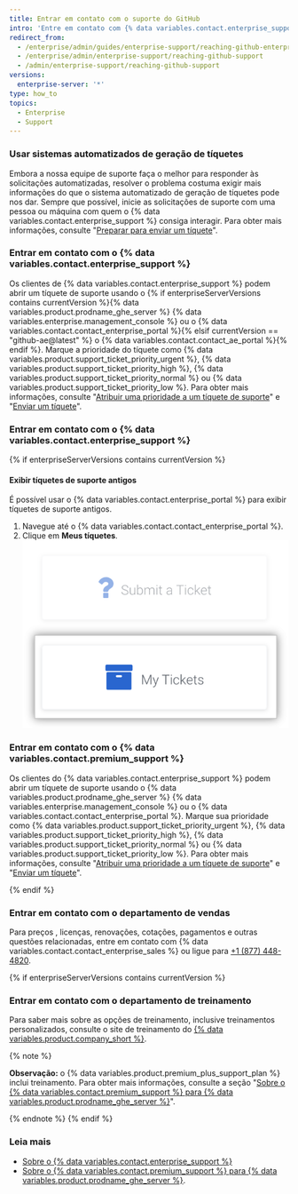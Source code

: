 ```yaml
---
title: Entrar em contato com o suporte do GitHub
intro: 'Entre em contato com {% data variables.contact.enterprise_support %} usando o {% if enterpriseServerVersions contains currentVersion %}{% data variables.product.prodname_ghe_server %} {% data variables.enterprise.management_console %} ou{% endif %} o portal de suporte.'
redirect_from:
  - /enterprise/admin/guides/enterprise-support/reaching-github-enterprise-support/
  - /enterprise/admin/enterprise-support/reaching-github-support
  - /admin/enterprise-support/reaching-github-support
versions:
  enterprise-server: '*'
type: how_to
topics:
  - Enterprise
  - Support
---
```

### Usar sistemas automatizados de geração de tíquetes

Embora a nossa equipe de suporte faça o melhor para responder às solicitações automatizadas, resolver o problema costuma exigir mais informações do que o sistema automatizado de geração de tíquetes pode nos dar. Sempre que possível, inicie as solicitações de suporte com uma pessoa ou máquina com quem o {% data variables.contact.enterprise_support %} consiga interagir. Para obter mais informações, consulte "[Preparar para enviar um tíquete](/enterprise/admin/guides/enterprise-support/preparing-to-submit-a-ticket)".

### Entrar em contato com o {% data variables.contact.enterprise_support %}

Os clientes de {% data variables.contact.enterprise_support %} podem abrir um tíquete de suporte usando o {% if enterpriseServerVersions contains currentVersion %}{% data variables.product.prodname_ghe_server %} {% data variables.enterprise.management_console %} ou o {% data variables.contact.contact_enterprise_portal %}{% elsif currentVersion == "github-ae@latest" %} o {% data variables.contact.contact_ae_portal %}{% endif %}. Marque a prioridade do tíquete como {% data variables.product.support_ticket_priority_urgent %}, {% data variables.product.support_ticket_priority_high %}, {% data variables.product.support_ticket_priority_normal %} ou {% data variables.product.support_ticket_priority_low %}. Para obter mais informações, consulte "[Atribuir uma prioridade a um tíquete de suporte](/enterprise/admin/guides/enterprise-support/about-github-enterprise-support#assigning-a-priority-to-a-support-ticket)" e "[Enviar um tíquete](/enterprise/admin/guides/enterprise-support/submitting-a-ticket)".

### Entrar em contato com o {% data variables.contact.enterprise_support %}

{% if enterpriseServerVersions contains currentVersion %}
#### Exibir tíquetes de suporte antigos

É possível usar o {% data variables.contact.enterprise_portal %} para exibir tíquetes de suporte antigos.

1. Navegue até o {% data variables.contact.contact_enterprise_portal %}.
2. Clique em **Meus tíquetes**. ![Ver tíquetes enviados anteriormente](/assets/images/enterprise/support/view-past-tickets.png)

### Entrar em contato com o {% data variables.contact.premium_support %}

Os clientes do {% data variables.contact.enterprise_support %} podem abrir um tíquete de suporte usando o {% data variables.product.prodname_ghe_server %} {% data variables.enterprise.management_console %} ou o {% data variables.contact.contact_enterprise_portal %}. Marque sua prioridade como {% data variables.product.support_ticket_priority_urgent %}, {% data variables.product.support_ticket_priority_high %}, {% data variables.product.support_ticket_priority_normal %} ou {% data variables.product.support_ticket_priority_low %}. Para obter mais informações, consulte "[Atribuir uma prioridade a um tíquete de suporte](/enterprise/admin/guides/enterprise-support/about-github-premium-support-for-github-enterprise-server#assigning-a-priority-to-a-support-ticket)" e "[Enviar um tíquete](/enterprise/admin/guides/enterprise-support/submitting-a-ticket)".

{% endif %}
### Entrar em contato com o departamento de vendas

Para preços , licenças, renovações, cotações, pagamentos e outras questões relacionadas, entre em contato com {% data variables.contact.contact_enterprise_sales %} ou ligue para [+1 (877) 448-4820](tel:+1-877-448-4820).

{% if enterpriseServerVersions contains currentVersion %}
### Entrar em contato com o departamento de treinamento

Para saber mais sobre as opções de treinamento, inclusive treinamentos personalizados, consulte o site de treinamento do [{% data variables.product.company_short %}](https://services.github.com/).

{% note %}

**Observação:** o {% data variables.product.premium_plus_support_plan %} inclui treinamento. Para obter mais informações, consulte a seção "[Sobre o {% data variables.contact.premium_support %} para {% data variables.product.prodname_ghe_server %}](/enterprise/admin/guides/enterprise-support/about-github-premium-support-for-github-enterprise-server)".

{% endnote %}
{% endif %}

### Leia mais

- [Sobre o {% data variables.contact.enterprise_support %}](/enterprise/admin/guides/enterprise-support/about-github-enterprise-support)
- [Sobre o {% data variables.contact.premium_support %} para {% data variables.product.prodname_ghe_server %}](/enterprise/admin/guides/enterprise-support/about-github-premium-support-for-github-enterprise-server).
